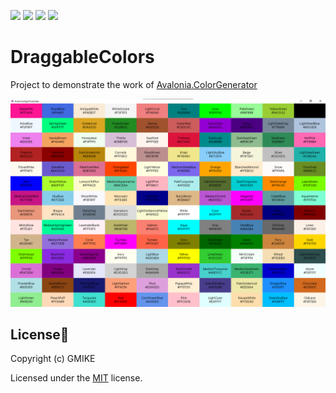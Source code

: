[![](https://img.shields.io/github/stars/RomanSoloweow/DraggableColors)](https://github.com/RomanSoloweow/DraggableColors) [![](https://img.shields.io/github/license/RomanSoloweow/DraggableColors)](https://github.com/RomanSoloweow/DraggableColors) [![](https://img.shields.io/github/languages/code-size/RomanSoloweow/DraggableColors)](https://github.com/RomanSoloweow/DraggableColors) 
 [![]( https://img.shields.io/github/last-commit/RomanSoloweow/DraggableColors)](https://github.com/RomanSoloweow/DraggableColors)
# DraggableColors

Project to demonstrate the work of [Avalonia.ColorGenerator](https://github.com/RomanSoloweow/Avalonia.ColorGenerator)

![](https://github.com/RomanSoloweow/DraggableColors/blob/master/Example.png)

## License📑

Copyright (c) GMIKE

Licensed under the [MIT](LICENSE) license.
